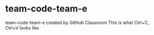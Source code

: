 # team-code-team-e
team-code-team-e created by GitHub Classroom
This is what Ctrl+C, Ctrl+V looks like
